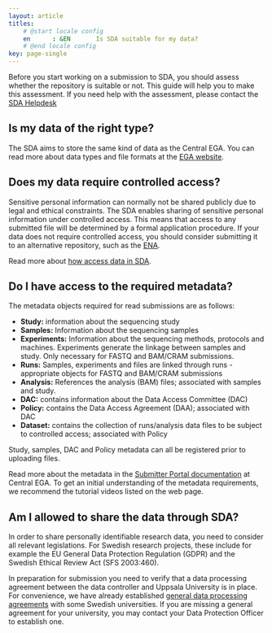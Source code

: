 ```yaml
---
layout: article
titles:
    # @start locale config
    en      : &EN       Is SDA suitable for my data?
    # @end locale config
key: page-single
---
```


Before you start working on a submission to SDA, you should assess whether the
repository is suitable or not. This guide will help you to make this assessment.
If you need help with the assessment, please contact the <a href="mailto:ega-se@nbis.se">SDA Helpdesk</a>

## Is my data of the right type?

The SDA aims to store the same kind of data as the Central EGA. You can read
more about data types and file formats at the [EGA website](https://ega-archive.org).

## Does my data require controlled access?

Sensitive personal information can normally not be shared publicly due to legal
and ethical constraints. The SDA enables sharing of sensitive personal
information under controlled access. This means that access to any submitted
file will be determined by a formal application procedure. If your data does not
require controlled access, you should consider submitting it to an alternative
repository, such as the [ENA](https://www.ebi.ac.uk/ena/browser/submit).

Read more about [how access data in SDA](/data-access.html).

## Do I have access to the required metadata?

The metadata objects required for read submissions are as follows:

- **Study:** information about the sequencing study
- **Samples:** Information about the sequencing samples
- **Experiments:** Information about the sequencing methods, protocols and
  machines. Experiments generate the linkage between samples and study. Only
  necessary for FASTQ and BAM/CRAM submissions.
- **Runs:** Samples, experiments and files are linked through runs - appropriate
  objects for FASTQ and BAM/CRAM submissions
- **Analysis:** References the analysis (BAM) files; associated with samples and
  study.
- **DAC:** contains information about the Data Access Committee (DAC)
- **Policy:** contains the Data Access Agreement (DAA); associated with DAC
- **Dataset:** contains the collection of runs/analysis data files to be subject
  to controlled access; associated with Policy

Study, samples, DAC and Policy metadata can all be registered prior to uploading
files.

Read more about the metadata in the [Submitter Portal documentation](https://ega-archive.org/submission/tools/submitter-portal)
at Central EGA. To get an initial understanding of the metadata requirements, we
recommend the tutorial videos listed on the web page.

## Am I allowed to share the data through SDA?

In order to share personally identifiable research data, you need to consider
all relevant legislations. For Swedish research projects, these include for
example the EU General Data Protection Regulation (GDPR) and the Swedish Ethical
Review Act (SFS 2003:460).

In preparation for submission you need to verify that a data processing
agreement between the data controller and Uppsala University is in
place. For convenience, we have already established [general data processing agreements](https://nbis.se/support/general-processing-agreements.html)
with some Swedish universities. If you are missing a general agreement for
your university, you may contact your Data Protection Officer to establish one.

